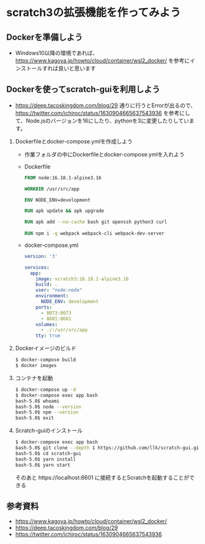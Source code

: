 # scratch3の拡張機能を作ってみよう
## Dockerを準備しよう
- Windows10以降の環境であれば、https://www.kagoya.jp/howto/cloud/container/wsl2_docker/ を参考にインストールすれば良いと思います

## Dockerを使ってscratch-guiを利用しよう
- https://deep.tacoskingdom.com/blog/29 通りに行うとErrorが出るので、https://twitter.com/ichiroc/status/1630904665637543936 を参考にして、Node.jsのバージョンを16にしたり、pythonを3に変更したりしています。
1. Dockerfileとdocker-compose.ymlを作成しよう
   - 作業フォルダの中にDockerfileとdocker-compose.ymlを入れよう
     
   - Dockerfile
      ``` Dockerfile
      FROM node:16.18.1-alpine3.16
      
      WORKDIR /usr/src/app
      
      ENV NODE_ENV=development
      
      RUN apk update && apk upgrade
      
      RUN apk add --no-cache bash git openssh python3 curl
            
      RUN npm i -g webpack webpack-cli webpack-dev-server
      ```
   - docker-compose.yml
      ``` docker-compose.yml
      version: '3'
      
      services:
        app:
          image: scratch3:16.18.1-alpine3.16
          build: .
          user: "node:node"
          environment:
            NODE_ENV: development
          ports:
            - 8073:8073
            - 8601:8601
          volumes:
            - ./:/usr/src/app
          tty: true
      ```
2. Dockerイメージのビルド
   ``` bash
   $ docker-compose build
   $ docker images
   ```
3. コンテナを起動
   ``` bash
   $ docker-compose up -d
   $ docker-compose exec app bash
   bash-5.0$ whoami
   bash-5.0$ node --version
   bash-5.0$ npm --version
   bash-5.0$ exit
   ```
4. Scratch-guiのインストール
   ``` bash
   $ docker-compose exec app bash
   bash-5.0$ git clone --depth 1 https://github.com/llk/scratch-gui.git
   bash-5.0$ cd scratch-gui
   bash-5.0$ yarn install
   bash-5.0$ yarn start
   ```
   そのあと https://localhost:8601 に接続するとScratchを起動することができる
   

## 参考資料
- https://www.kagoya.jp/howto/cloud/container/wsl2_docker/
- https://deep.tacoskingdom.com/blog/29
- https://twitter.com/ichiroc/status/1630904665637543936
